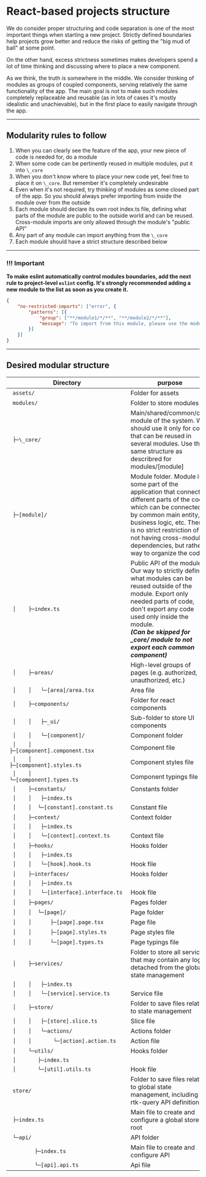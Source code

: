 [//]: # (
	Original text is stored on the google disk. 
	Don't put anything here before changing the original file
	https://docs.google.com/document/d/1hqsJBXU1G16tJSShGBk673XNVe_0uazB8I4TH_g3Zqo/edit?usp=sharing
)

[//]: # (
	Converted with https://products.aspose.app/words/conversion/docx-to-md
)

# React-based projects structure

We do consider proper structuring and code separation is one of the most important things when starting a new project. Strictly defined boundaries help projects grow better and reduce the risks of getting the "big mud of ball" at some point.

On the other hand, excess strictness sometimes makes developers spend a lot of time thinking and discussing where to place a new component.

As we think, the truth is somewhere in the middle. We consider thinking of modules as groups of coupled components, serving relatively the same functionality of the app. The main goal is not to make such modules completely replaceable and reusable (as in lots of cases it's mostly idealistic and unachievable), but in the first place to easily navigate through the app.

-----
## Modularity rules to follow
1) When you can clearly see the feature of the app, your new piece of code is needed for, do a module
1) When some code can be pertinently reused in multiple modules, put it into `\_core`
1) When you don't know where to place your new code yet, feel free to place it on `\_core`. But remember it's completely undesirable
1) Even when it's not required, try thinking of modules as some closed part of the app. So you should always prefer importing from inside the module over from the outside
1) Each module should declare its own root index.ts file, defining what parts of the module are public to the outside world and can be reused.  Cross-module imports are only allowed through the module's "public API"
1) Any part of any module can import anything from the `\_core`
1) Each module should have a strict structure described below
-----
### !!! Important
**To make eslint automatically control modules boundaries, add the next rule to project-level `eslint` config. It's strongly recommended adding a new module to the list as soon as you create it.**

```json
{
	"no-restricted-imports": ["error", {
		"patterns": [{
			"group": ["**/module1/*/**", "**/module2/*/**"],
			"message": "To import from this module, please use the module's index file"
		}]
	}]
}
```

-----
## Desired modular structure
| <div style="width:300px">Directory</div>     | purpose                                                                                                                                                                                                                                                                            |
|----------------------------------------------|------------------------------------------------------------------------------------------------------------------------------------------------------------------------------------------------------------------------------------------------------------------------------------|
| ` assets/`                                   | Folder for assets                                                                                                                                                                                                                                                                  |
| ` modules/`                                  | Folder to store modules                                                                                                                                                                                                                                                            |
| ` ├─\_core/`                                 | Main/shared/common/core module of the system. We should use it only for code that can be reused in several modules. Use the same structure as describred for modules/[module]                                                                                                      |
| ` ├─[module]/`                               | Module folder. Module is some part of the application that connects different parts of the code, which can be connected by common main entity, business logic, etc. There is no strict restriction of not having cross-module dependencies, but rather a way to organize the code. |
| ` │    ├─index.ts`                           | Public API of the module. Our way to strictly define, what modules can be reused outside of the module. Export only needed parts of code, don't export any code used only inside the module.<br>***(Can be skipped for \_core/ module to not export each common component)***      |
| ` │    ├─areas/`                             | High-level groups of pages (e.g. authorized, unauthorized, etc.)                                                                                                                                                                                                                   |
| ` │    │   └─[area]/area.tsx`                | Area file                                                                                                                                                                                                                                                                          |
| ` │    ├─components/`                        | Folder for react components                                                                                                                                                                                                                                                        |
| ` │    │   ├─_ui/`                           | Sub-folder to store UI components                                                                                                                                                                                                                                                  |
| ` │    │   └─[component]/`                   | Component folder                                                                                                                                                                                                                                                                   |
| ` │    │        ├─[component].component.tsx` | Component file                                                                                                                                                                                                                                                                     |
| ` │    │        ├─[component].styles.ts`     | Component styles file                                                                                                                                                                                                                                                              |
| ` │    │        └─[component].types.ts`      | Component typings file                                                                                                                                                                                                                                                             |
| ` │    ├─constants/`                         | Constants folder                                                                                                                                                                                                                                                                   |
| ` │    │   ├─index.ts`                       ||
| ` │    │  └─[constant].constant.ts`          | Constant file                                                                                                                                                                                                                                                                      |
| ` │    ├─context/`                           | Context folder                                                                                                                                                                                                                                                                     |
| ` │    │   ├─index.ts`                       ||
| ` │    │   └─[context].context.ts`           | Context file                                                                                                                                                                                                                                                                       |
| ` │    ├─hooks/`                             | Hooks folder                                                                                                                                                                                                                                                                       |
| ` │    │   ├─index.ts`                       ||
| ` │    │   └─[hook].hook.ts`                 | Hook file                                                                                                                                                                                                                                                                          |
| ` │    ├─interfaces/`                        | Hooks folder                                                                                                                                                                                                                                                                       |
| ` │    │   ├─index.ts`                       ||
| ` │    │   └─[interface].interface.ts`       | Hook file                                                                                                                                                                                                                                                                          |
| ` │    ├─pages/`                             | Pages folder                                                                                                                                                                                                                                                                       |
| ` │    │  └─[page]/`                         | Page folder                                                                                                                                                                                                                                                                        |
| ` │    │      ├─[page].page.tsx`             | Page file                                                                                                                                                                                                                                                                          |
| ` │    │      ├─[page].styles.ts`            | Page styles file                                                                                                                                                                                                                                                                   |
| ` │    │      └─[page].types.ts`             | Page typings file                                                                                                                                                                                                                                                                  |
| ` │    ├─services/`                          | Folder to store all services that may contain any logic detached from the global state management                                                                                                                                                                                  |
| ` │    │   ├─index.ts`                       ||
| ` │    │   └─[service].service.ts`           | Service file                                                                                                                                                                                                                                                                       |
| ` │    ├─store/`                             | Folder to save files related to state management                                                                                                                                                                                                                                   |
| ` │    │   ├─[store].slice.ts`               | Slice file                                                                                                                                                                                                                                                                         |
| ` │    │   └─actions/`                       | Actions folder                                                                                                                                                                                                                                                                     |
| ` │    │       └─[action].action.ts`         | Action file                                                                                                                                                                                                                                                                        |
| ` │    └─utils/`                             | Hooks folder                                                                                                                                                                                                                                                                       |
| ` │       ├─index.ts`                        ||
| ` │       └─[util].utils.ts`                 | Hook file                                                                                                                                                                                                                                                                          |
| ` store/`                                    | Folder to save files related to global state management, including rtk-query API definitions                                                                                                                                                                                       |
| ` ├─index.ts`                                | Main file to create and configure a global store root                                                                                                                                                                                                                              |
| ` └─api/`                                    | API folder                                                                                                                                                                                                                                                                         |
| `        ├─index.ts`                         | Main file to create and configure API                                                                                                                                                                                                                                              |
| `        └─[api].api.ts`                     | Api file                                                                                                                                                                                                                                                                           |

